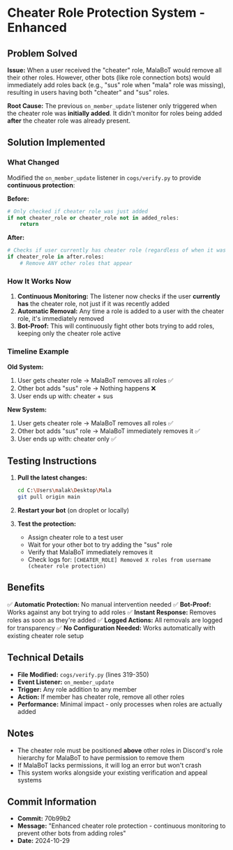 # Cheater Role Protection System - Enhanced

## Problem Solved

**Issue:** When a user received the "cheater" role, MalaBoT would remove all their other roles. However, other bots (like role connection bots) would immediately add roles back (e.g., "sus" role when "mala" role was missing), resulting in users having both "cheater" and "sus" roles.

**Root Cause:** The previous `on_member_update` listener only triggered when the cheater role was **initially added**. It didn't monitor for roles being added **after** the cheater role was already present.

## Solution Implemented

### What Changed

Modified the `on_member_update` listener in `cogs/verify.py` to provide **continuous protection**:

**Before:**
```python
# Only checked if cheater role was just added
if not cheater_role or cheater_role not in added_roles:
    return
```

**After:**
```python
# Checks if user currently has cheater role (regardless of when it was added)
if cheater_role in after.roles:
    # Remove ANY other roles that appear
```

### How It Works Now

1. **Continuous Monitoring:** The listener now checks if the user **currently has** the cheater role, not just if it was recently added
2. **Automatic Removal:** Any time a role is added to a user with the cheater role, it's immediately removed
3. **Bot-Proof:** This will continuously fight other bots trying to add roles, keeping only the cheater role active

### Timeline Example

**Old System:**
1. User gets cheater role → MalaBoT removes all roles ✅
2. Other bot adds "sus" role → Nothing happens ❌
3. User ends up with: cheater + sus

**New System:**
1. User gets cheater role → MalaBoT removes all roles ✅
2. Other bot adds "sus" role → MalaBoT immediately removes it ✅
3. User ends up with: cheater only ✅

## Testing Instructions

1. **Pull the latest changes:**
   ```bash
   cd C:\Users\malak\Desktop\Mala
   git pull origin main
   ```

2. **Restart your bot** (on droplet or locally)

3. **Test the protection:**
   - Assign cheater role to a test user
   - Wait for your other bot to try adding the "sus" role
   - Verify that MalaBoT immediately removes it
   - Check logs for: `[CHEATER_ROLE] Removed X roles from username (cheater role protection)`

## Benefits

✅ **Automatic Protection:** No manual intervention needed
✅ **Bot-Proof:** Works against any bot trying to add roles
✅ **Instant Response:** Removes roles as soon as they're added
✅ **Logged Actions:** All removals are logged for transparency
✅ **No Configuration Needed:** Works automatically with existing cheater role setup

## Technical Details

- **File Modified:** `cogs/verify.py` (lines 319-350)
- **Event Listener:** `on_member_update`
- **Trigger:** Any role addition to any member
- **Action:** If member has cheater role, remove all other roles
- **Performance:** Minimal impact - only processes when roles are actually added

## Notes

- The cheater role must be positioned **above** other roles in Discord's role hierarchy for MalaBoT to have permission to remove them
- If MalaBoT lacks permissions, it will log an error but won't crash
- This system works alongside your existing verification and appeal systems

## Commit Information

- **Commit:** 70b99b2
- **Message:** "Enhanced cheater role protection - continuous monitoring to prevent other bots from adding roles"
- **Date:** 2024-10-29